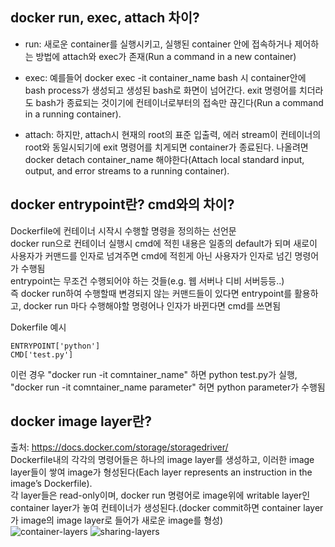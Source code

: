 ## docker run, exec, attach 차이?
 - run: 새로운 container를 실행시키고, 실행된 container 안에 접속하거나 제어하는 방법에 attach와 exec가 존재(Run a command in a new container)      

 - exec: 예를들어 docker exec -it container_name bash 시 container안에 bash process가 생성되고 생성된 bash로 화면이 넘어간다. exit 명령어를 치더라도 bash가 종료되는 것이기에 컨테이너로부터의 접속만 끊긴다(Run a command in a running container).     
       
 - attach: 하지만, attach시 현재의 root의 표준 입출력, 에러 stream이 컨테이너의 root와 동일시되기에 exit 명령어를 치게되면 container가 종료된다. 나올려면 docker detach container_name 해야한다(Attach local standard input, output, and error streams to a running container).    

   


## docker entrypoint란? cmd와의 차이?
Dockerfile에 컨테이너 시작시 수행할 명령을 정의하는 선언문   
docker run으로 컨테이너 실행시 cmd에 적힌 내용은 일종의 default가 되며 새로이 사용자가 커맨드를 인자로 넘겨주면 cmd에 적힌게 아닌 사용자가 인자로 넘긴 명령어가 수행됨     
entrypoint는 무조건 수행되어야 하는 것들(e.g. 웹 서버나 디비 서버등등..)       
즉 docker run하여 수행할때 변경되지 않는 커맨드들이 있다면 entrypoint를 활용하고, docker run 마다 수행해야할 명령어나 인자가 바뀐다면 cmd를 쓰면됨   

Dokerfile 예시
~~~
ENTRYPOINT['python']
CMD['test.py']
~~~
이런 경우 "docker run -it comntainer_name" 하면 python test.py가 실행, "docker run -it comntainer_name parameter" 허면 python parameter가 수행됨     

## docker image layer란?
출처: https://docs.docker.com/storage/storagedriver/      
Dockerfile내의 각각의 명령어들은 하나의 image layer를 생성하고, 이러한 image layer들이 쌓여 image가 형성된다(Each layer represents an instruction in the image’s Dockerfile).      
각 layer들은 read-only이며, docker run 명령어로 image위에 writable layer인 container layer가 놓여 컨테이너가 생성된다.(docker commit하면 container layer가 image의 image layer로 들어가 새로운 image를 형성)     
![container-layers](https://user-images.githubusercontent.com/13589283/151553224-98d04b70-9185-4f1a-91f8-50584fd1f331.jpeg)
![sharing-layers](https://user-images.githubusercontent.com/13589283/151553277-5461c963-fde1-482e-9b81-cc214b901c0b.jpeg)
